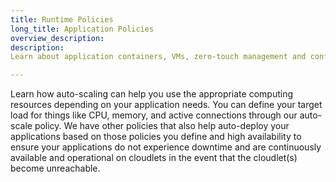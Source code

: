 ```yaml
---
title: Runtime Policies
long_title: Application Policies
overview_description:
description:
Learn about application containers, VMs, zero-touch management and configuration, security, and scale based on the demand from clients

---
```


Learn how auto-scaling can help you use the appropriate computing resources depending on your application needs. You can define your target load for things like CPU, memory, and active connections through our auto-scale policy. We have other policies that also help auto-deploy your applications based on those policies you define and high availability to ensure your applications do not experience downtime and are continuously available and operational on cloudlets in the event that the cloudlet(s) become unreachable.

